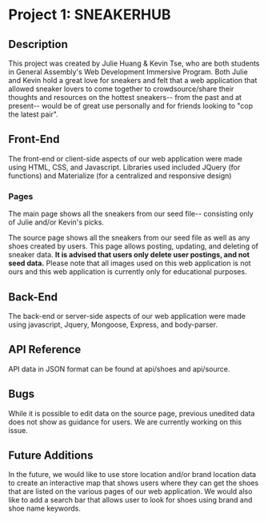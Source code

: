 # Project 1: SNEAKERHUB
## Description

This project was created by Julie Huang & Kevin Tse, who are both students in General Assembly's Web Development Immersive Program. Both Julie and Kevin hold a great love for sneakers and felt that a web application that allowed sneaker lovers to come together to crowdsource/share their thoughts and resources on the hottest sneakers-- from the past and at present-- would be of great use personally and for friends looking to "cop the latest pair".

## Front-End

The front-end or client-side aspects of our web application were made using HTML, CSS, and Javascript. Libraries used included JQuery (for functions) and Materialize (for a centralized and responsive design)

### Pages

The main page shows all the sneakers from our seed file-- consisting only of Julie and/or Kevin's picks.

The source page shows all the sneakers from our seed file as well as any shoes created by users. This page allows posting, updating, and deleting of sneaker data. **It is advised that users only delete user postings, and not seed data.** Please note that all images used on this web application is not ours and this web application is currently only for educational purposes.

## Back-End

The back-end or server-side aspects of our web application were made using javascript, Jquery, Mongoose, Express, and body-parser.

## API Reference

API data in JSON format can be found at api/shoes and api/source.

## Bugs

While it is possible to edit data on the source page, previous unedited data does not show as guidance for users. We are currently working on this issue.

## Future Additions

In the future, we would like to use store location and/or brand location data to create an interactive map that shows users where they can get the shoes that are listed on the various pages of our web application. We would also like to add a search bar that allows user to look for shoes using brand and shoe name keywords.

